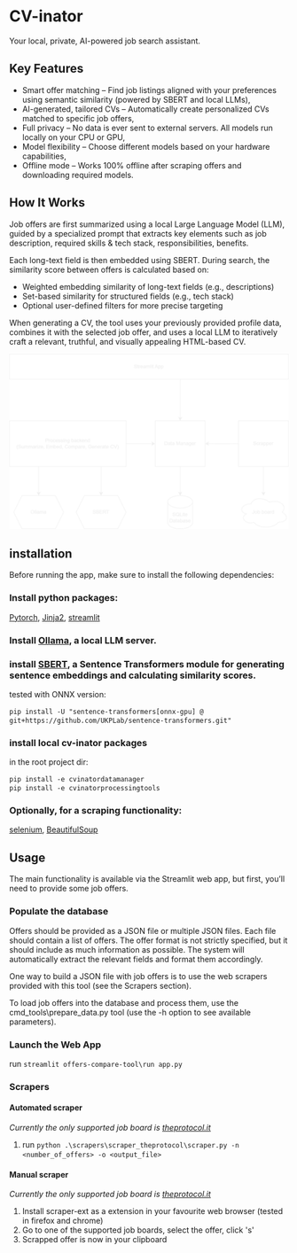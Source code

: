 # CV-inator

Your local, private, AI-powered job search assistant.

## Key Features

- Smart offer matching – Find job listings aligned with your preferences using semantic similarity (powered by SBERT and local LLMs),
- AI-generated, tailored CVs – Automatically create personalized CVs matched to specific job offers,
- Full privacy – No data is ever sent to external servers. All models run locally on your CPU or GPU,
- Model flexibility – Choose different models based on your hardware capabilities,
- Offline mode – Works 100% offline after scraping offers and downloading required models.

## How It Works

Job offers are first summarized using a local Large Language Model (LLM), guided by a specialized prompt that extracts key elements such as job description, required skills & tech stack, responsibilities, benefits.

Each long-text field is then embedded using SBERT. During search, the similarity score between offers is calculated based on:

- Weighted embedding similarity of long-text fields (e.g., descriptions)
- Set-based similarity for structured fields (e.g., tech stack)
- Optional user-defined filters for more precise targeting

When generating a CV, the tool uses your previously provided profile data, combines it with the selected job offer, and uses a local LLM to iteratively craft a relevant, truthful, and visually appealing HTML-based CV.

![System architecture](figures/App_diagram.png)

## installation

Before running the app, make sure to install the following dependencies:

### Install python packages:

[Pytorch](https://pytorch.org/get-started/locally/), [Jinja2](https://jinja.palletsprojects.com/en/stable/), [streamlit](https://streamlit.io/)

### Install [Ollama](https://ollama.com/), a local LLM server.

### install [SBERT](https://sbert.net/), a Sentence Transformers module for generating sentence embeddings and calculating similarity scores.

tested with ONNX version:

```
pip install -U "sentence-transformers[onnx-gpu] @ git+https://github.com/UKPLab/sentence-transformers.git"
```

### install local cv-inator packages

in the root project dir:

```
pip install -e cvinatordatamanager
pip install -e cvinatorprocessingtools
```

### Optionally, for a scraping functionality: 

[selenium](https://selenium-python.readthedocs.io/), [BeautifulSoup](https://pypi.org/project/beautifulsoup4/)

## Usage

The main functionality is available via the Streamlit web app, but first, you’ll need to provide some job offers.

### Populate the database

Offers should be provided as a JSON file or multiple JSON files. Each file should contain a list of offers. The offer format is not strictly specified, but it should include as much information as possible. The system will automatically extract the relevant fields and format them accordingly.

One way to build a JSON file with job offers is to use the web scrapers provided with this tool (see the Scrapers section).

To load job offers into the database and process them, use the cmd_tools\prepare_data.py tool (use the -h option to see available parameters).

### Launch the Web App

run `streamlit offers-compare-tool\run app.py`

### Scrapers

#### Automated scraper

*Currently the only supported job board is [theprotocol.it](https://theprotocol.it/)*

1. run `python .\scrapers\scraper_theprotocol\scraper.py -n <number_of_offers> -o <output_file>`

#### Manual scraper

*Currently the only supported job board is [theprotocol.it](https://theprotocol.it/)*
1. Install scraper-ext as a extension in your favourite web browser (tested in firefox and chrome)
2. Go to one of the supported job boards, select the offer, click 's'
3. Scrapped offer is now in your clipboard
